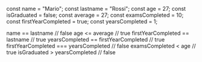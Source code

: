 const name = "Mario";
const lastname = "Rossi";
const age = 27;
const isGraduated = false;
const average = 27;
const examsCompleted = 10;
const firstYearCompleted = true;
const yearsCompleted = 1;

name == lastname // false
age <= average // true
firstYearCompleted == lastname // true
yearsCompleted == firstYearCompleted // true
firstYearCompleted === yearsCompleted // false
examsCompleted < age // true
isGraduated > yearsCompleted  // false